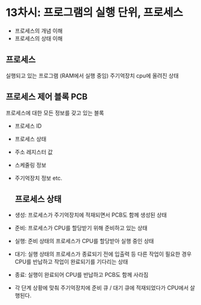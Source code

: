 # 13차시: 프로그램의 실행 단위, 프로세스 
* 프로세스의 개념 이해
* 프로세스의 상태 이해

## 프로세스
실행되고 있는 프로그램 (RAM에서 실행 중임)
주기억장치 cpu에 올려진 상태

## 프로세스 제어 블록 PCB
프로세스에 대한 모든 정보를 갖고 있는 블록 
* 프로세스 ID
* 프로세스 상태
* 주소 레지스터 값
* 스케줄링 정보
* 주기억장치 정보 etc.

  ## 프로세스 상태
* 생성: 프로세스가 주기억장치에 적재되면서 PCB도 함께 생성된 상태
* 준비: 프로세스가 CPU를 할당받기 위해 준비하고 있는 상태
* 실행: 준비 상태의 프로세스가 CPU를 할당받아 실행 중인 상태
* 대기: 실행 상태의 프로세스가 종료되기 전에 입출력 등 다른 작업이 필요한 경우 CPU를 반납하고 작업이 완료되기를 기다리는 상태
* 종료: 실행이 완료되어 CPU를 반납하고 PCB도 함께 사라짐 

* 각 단계 상황에 맞춰 주기억장치에 준비 큐 / 대기 큐에 적재되었다가 CPU에서 살행된다. 
